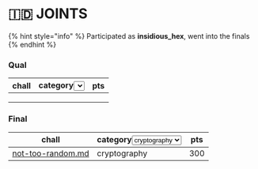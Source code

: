 # 🇮🇩 JOINTS

{% hint style="info" %}
Participated as **insidious\_hex**, went into the finals
{% endhint %}

### Qual

<table><thead><tr><th>chall</th><th>category<select></select></th><th>pts</th></tr></thead><tbody><tr><td></td><td></td><td></td></tr><tr><td></td><td></td><td></td></tr><tr><td></td><td></td><td></td></tr></tbody></table>

### Final

<table><thead><tr><th>chall</th><th>category<select><option value="N2BJ5rz7hm8U" label="cryptography" color="blue"></option></select></th><th>pts</th></tr></thead><tbody><tr><td><a data-mention href="not-too-random.md">not-too-random.md</a></td><td><span data-option="N2BJ5rz7hm8U">cryptography</span></td><td>300</td></tr></tbody></table>
